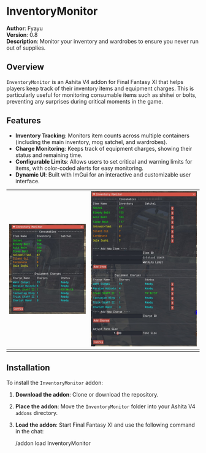 # InventoryMonitor

**Author**: Fyayu  
**Version**: 0.8  
**Description**: Monitor your inventory and wardrobes to ensure you never run out of supplies.

## Overview

`InventoryMonitor` is an Ashita V4 addon for Final Fantasy XI that helps players keep track of their inventory items and equipment charges. This is particularly useful for monitoring consumable items such as shihei or bolts, preventing any surprises during critical moments in the game.

## Features

- **Inventory Tracking**: Monitors item counts across multiple containers (including the main inventory, mog satchel, and wardrobes).
- **Charge Monitoring**: Keeps track of equipment charges, showing their status and remaining time.
- **Configurable Limits**: Allows users to set critical and warning limits for items, with color-coded alerts for easy monitoring.
- **Dynamic UI**: Built with ImGui for an interactive and customizable user interface.

|  ![Example of the monitor](https://github.com/SmithDev1237/InventoryMonitor/blob/main/img/Example.jpg)  |  ![Config Mode](https://github.com/SmithDev1237/InventoryMonitor/blob/main/img/Config.jpg)  |
| ------------ | ------------ |
|   |   |

## Installation

To install the `InventoryMonitor` addon:

1. **Download the addon**: Clone or download the repository.
2. **Place the addon**: Move the `InventoryMonitor` folder into your Ashita V4 `addons` directory.
3. **Load the addon**: Start Final Fantasy XI and use the following command in the chat:

   

    /addon load InventoryMonitor
